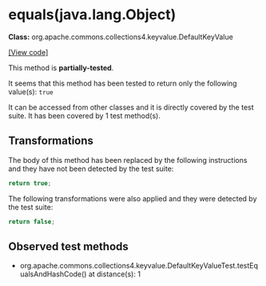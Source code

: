 # equals(java.lang.Object)

**Class:** org.apache.commons.collections4.keyvalue.DefaultKeyValue

[[View code]](https://github.com/apache/commons-collections/blob/1e6435ec103c1d52b119602a3aa48bfa5775d01d/src/main/java//org/apache/commons/collections4/keyvalue/DefaultKeyValue.java#L126)

This method is **partially-tested**.

It seems that this method has been tested to return only the following value(s): `true`


It can be accessed from other classes and it is directly covered by the test suite. 
It has been covered by 1 test method(s).

## Transformations


The body of this method has been replaced by the following instructions and they have not been detected by the test suite:

```Java
return true;
```

The following transformations were also applied and they were detected by the test suite:

```Java
return false;
```





## Observed test methods

* org.apache.commons.collections4.keyvalue.DefaultKeyValueTest.testEqualsAndHashCode() at distance(s): 1

